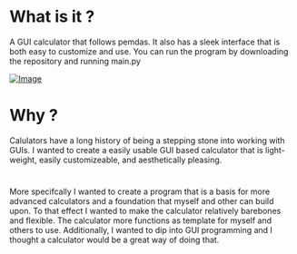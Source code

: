 

# What is it ?
A GUI calculator that follows pemdas. It also has a sleek interface that is both easy to customize and use. You can run the program by downloading the repository and running main.py

<a href="https://imgbb.com/"><img src="https://i.ibb.co/0fy10C7/Image.png" alt="Image" border="0"></a>


# Why ?
Calulators have a long history of being a stepping stone into working with GUIs. I wanted to create a easily usable GUI based calculator that is light-weight, easily customizeable, and aesthetically pleasing.
#
More specifcally I wanted to create a program that is a basis for more advanced calculators and a foundation that myself and other can build upon. To that effect I wanted to make the calculator relatively barebones and flexible. The calculator more functions as template for myself and others to use. Additionally, I wanted to dip into GUI programming and I thought a calculator would be a great way of doing that.




